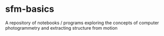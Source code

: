 # sfm-basics
A repository of notebooks / programs exploring the concepts of computer photogrammetry and extracting structure from motion
